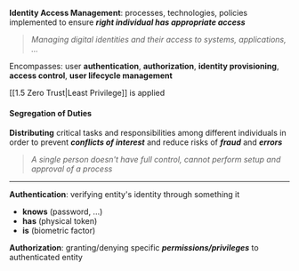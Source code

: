 **Identity Access Management**: processes, technologies, policies implemented to ensure ***right individual has appropriate access***

>*Managing digital identities and their access to systems, applications, ...* 

Encompasses: user **authentication**, **authorization**, **identity provisioning**, **access control**, **user lifecycle management**

 [[1.5 Zero Trust|Least Privilege]] is applied

#### Segregation of Duties
**Distributing** critical tasks and responsibilities among different individuals in order to prevent ***conflicts of interest*** and reduce risks of ***fraud*** and ***errors***

>*A single person doesn't have full control, cannot perform setup and approval of a process*

___

**Authentication**: verifying entity's identity through something it
- **knows** (password, ...)
- **has** (physical token)
- **is** (biometric factor)

**Authorization**: granting/denying specific ***permissions/privileges*** to authenticated entity